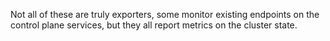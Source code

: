 Not all of these are truly exporters, some monitor existing endpoints on the control plane services, but they all
report metrics on the cluster state.